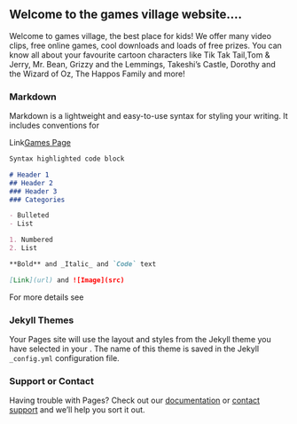 ## Welcome to the games village website....

Welcome to games village, the best place for kids! We offer many video clips, free online games, cool downloads and loads of free prizes. You can know all about your favourite cartoon characters like Tik Tak Tail,Tom & Jerry, Mr. Bean, Grizzy and the Lemmings, Takeshi’s Castle, Dorothy and the Wizard of Oz, The Happos Family and more!

### Markdown

Markdown is a lightweight and easy-to-use syntax for styling your writing. It includes conventions for


Link[Games Page](https://salahdinlahnoud.github.io/MyGames/GamesPage)
```markdown
Syntax highlighted code block

# Header 1
## Header 2
### Header 3
### Categories

- Bulleted
- List

1. Numbered
2. List

**Bold** and _Italic_ and `Code` text

[Link](url) and ![Image](src)
```

For more details see 

### Jekyll Themes

Your Pages site will use the layout and styles from the Jekyll theme you have selected in your . The name of this theme is saved in the Jekyll `_config.yml` configuration file.

### Support or Contact

Having trouble with Pages? Check out our [documentation](https://help.github.com/categories/github-pages-basics/) or [contact support](https://github.com/contact) and we’ll help you sort it out.
